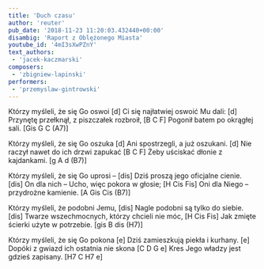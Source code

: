 ```yaml
---
title: 'Duch czasu'
author: 'reuter'
pub_date: '2018-11-23 11:20:03.432440+00:00'
disambig: 'Raport z Oblężonego Miasta'
youtube_id: '4mI3sXwPZnY'
text_authors:
 - 'jacek-kaczmarski'
composers:
 - 'zbigniew-lapinski'
performers:
 - 'przemyslaw-gintrowski'
---
```


Którzy myśleli, że się Go oswoi [d]
Ci się najłatwiej oswoić Mu dali: [d]
Przynętę przełknął, z piszczałek rozbroił, [B C F]
Pogonił batem po okrągłej sali. [Gis G C (A7)]

Którzy myśleli, że się Go oszuka [d]
Ani spostrzegli, a już oszukani. [d]
Nie raczył nawet do ich drzwi zapukać [B C F]
Żeby uściskać dłonie z kajdankami. [g A d (B7)]

Którzy myśleli, że się Go uprosi – [dis]
Dziś proszą jego oficjalne cienie. [dis]
On dla nich – Ucho, więc pokora w głosie; [H Cis Fis]
Oni dla Niego – przydrożne kamienie. [A Gis Cis (B7)]

Którzy myśleli, że podobni Jemu, [dis]
Nagle podobni są tylko do siebie. [dis]
Twarze wszechmocnych, którzy chcieli nie móc, [H Cis Fis]
Jak zmięte ścierki użyte w potrzebie. [gis B dis (H7)]

Którzy myśleli, że się Go pokona [e]
Dziś zamieszkują piekła i kurhany. [e]
Dopóki z gwiazd ich ostatnia nie skona [C D G e]
Kres Jego władzy jest gdzieś zapisany. [H7 C H7 e]